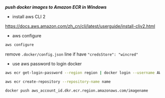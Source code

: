 ***push docker images to Amazon ECR in Windows***

- install aws CLI 2 

https://docs.aws.amazon.com/zh_cn/cli/latest/userguide/install-cliv2.html

- aws configure

```bash
aws configure
```

remove `.docker/config.json`  line if have  `"credsStore": "wincred"`

- use aws password to login docker

```bash
aws ecr get-login-password --region region | docker login --username AWS --password-stdin accountid.dkr.ecr.region.amazonaws.com
```

```bash
aws ecr create-repository --repository-name name
```

```bash
docker push aws_account_id.dkr.ecr.region.amazonaws.com/imagename
```